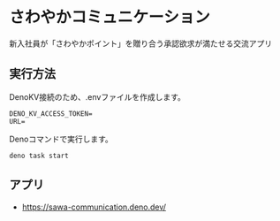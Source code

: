 # さわやかコミュニケーション

新入社員が「さわやかポイント」を贈り合う承認欲求が満たせる交流アプリ

## 実行方法

DenoKV接続のため、.envファイルを作成します。

```.env
DENO_KV_ACCESS_TOKEN=
URL=
```

Denoコマンドで実行します。

`deno task start`

## アプリ

- <https://sawa-communication.deno.dev/>
